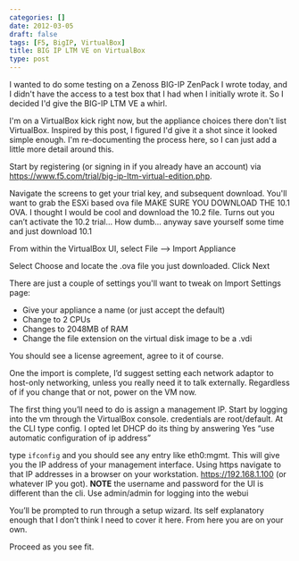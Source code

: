 ```yaml
---
categories: []
date: 2012-03-05
draft: false
tags: [F5, BigIP, VirtualBox]
title: BIG IP LTM VE on VirtualBox
type: post
---
```


I wanted to do some testing on a Zenoss BIG-IP ZenPack I wrote today, and
I didn't have the access to a test box that I had when I initially wrote it.
So I decided I'd give the BIG-IP LTM VE a whirl.
<!--more-->

I'm on a VirtualBox kick right now, but the appliance choices there don't list
VirtualBox. Inspired by this post, I figured I'd give it a shot since it looked
simple enough. I'm re-documenting the process here, so I can just add a little
more detail around this.

Start by registering (or signing in if you already have an account) via
https://www.f5.com/trial/big-ip-ltm-virtual-edition.php.

Navigate the screens to get your trial key, and subsequent download. You'll
want to grab the ESXi based ova file MAKE SURE YOU DOWNLOAD THE 10.1 OVA. I
thought I would be cool and download the 10.2 file. Turns out you can’t
activate the 10.2 trial… How dumb… anyway save yourself some time and just
download 10.1

From within the VirtualBox UI, select File --> Import Appliance

Select Choose and locate the .ova file you just downloaded. Click Next

There are just a couple of settings you'll want to tweak on Import Settings page:

* Give your appliance a name (or just accept the default)
* Change to 2 CPUs
* Changes to 2048MB of RAM
* Change the file extension on the virtual disk image to be a .vdi

You should see a license agreement, agree to it of course.

One the import is complete, I’d suggest setting each network adaptor to
host-only networking, unless you really need it to talk externally. Regardless
of if you change that or not, power on the VM now.

The first thing you’ll need to do is assign a management IP. Start by
logging into the vm through the VirtualBox console. credentials are
root/default. At the CLI type config. I opted let DHCP do its thing by
answering Yes “use automatic configuration of ip address”

type `ifconfig` and you should see any entry like eth0:mgmt. This will give
you the IP address of your management interface. Using https navigate to that
IP addresses in a browser on your workstation. https://192.168.1.100
(or whatever IP you got). **NOTE** the username and password for the UI is
different than the cli. Use admin/admin for logging into the webui

You’ll be prompted to run through a setup wizard. Its self explanatory enough
that I don’t think I need to cover it here. From here you are on your own.

Proceed as you see fit.

